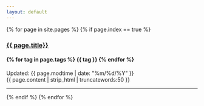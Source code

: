 ```yaml
---
layout: default
---
```

<!-- Articles -->
{% for page in site.pages %}
{% if page.index == true %}
<div class="row">
<h3><a href="{{ page.url }}">{{ page.title}}</a></h3>
<h4>
{% for tag in page.tags %}
  <span class="label label-info">{{ tag }}</span>
{% endfor %}
</h4>
<div>Updated: <span class="glyphicon glyphicon-time"></span>{{ page.modtime | date: "%m/%d/%Y" }}</div>
<!-- <a class="btn btn-primary" href="{{ page.url }}">Read More <span class="glyphicon glyphicon-chevron-right"></span></a> -->
<div>{{ page.content | strip_html | truncatewords:50 }}</div>
<hr/>
</div>
{% endif %}
{% endfor %}
